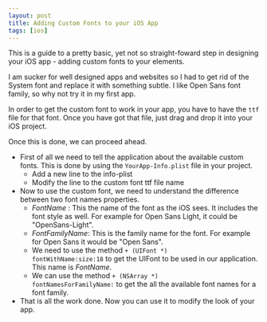 ```yaml
---
layout: post
title: Adding Custom Fonts to your iOS App
tags: [ios]
---
```


This is a guide to a pretty basic, yet not so straight-foward step in designing your iOS app - adding custom fonts to your elements.

I am sucker for well designed apps and websites so I had to get rid of the System font and replace it with something subtle. I like Open Sans font family, so why not try it in my first app.

In order to get the custom font to work in your app, you have to have the `ttf` file for that font. Once you have got that file, just drag and drop it into your iOS project.

Once this is done, we can proceed ahead.

* First of all we need to tell the application about the available custom fonts. This is done by using the `YourApp-Info.plist` file in your project.
  * Add a new line to the info-plist
  * Modify the line to the custom font ttf file name
* Now to use the custom font, we need to understand the difference between two font names properties.
  * *FontName* : This the name of the font as the iOS sees. It includes the font style as well. For example for Open Sans Light, it could be "OpenSans-Light".
  * *FontFamilyName*: This is the family name for the font. For example for Open Sans it would be "Open Sans".
  * We need to use the method <code>+ (UIFont *) fontWithName:size:18</code> to get the UIFont to be used in our application. This name is *FontName*.
  * We can use the method <code>+ (NSArray *) fontNamesForFamilyName:</code> to get the all the available font names for a font family.
* That is all the work done. Now you can use it to modify the look of your app.
